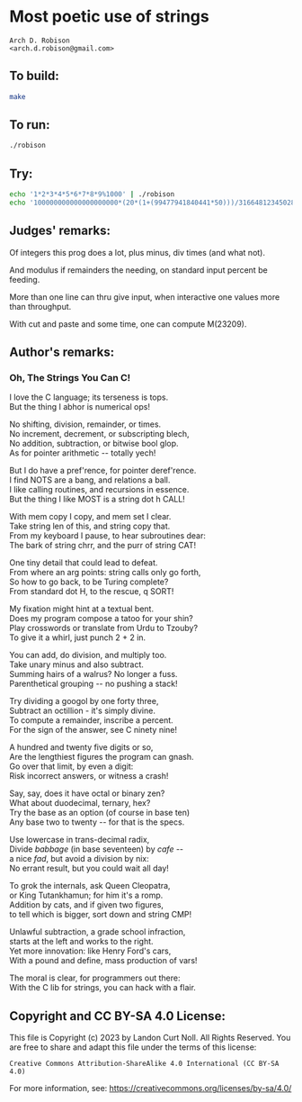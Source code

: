 # Most poetic use of strings

    Arch D. Robison  
    <arch.d.robison@gmail.com>  

## To build:

```sh
make
```

## To run:

```sh
./robison
```

## Try:

```sh
echo '1*2*3*4*5*6*7*8*9%1000' | ./robison
echo '100000000000000000000*(20*(1+(99477941840441*50)))/31664812345028528' | ./robison
```

## Judges' remarks:

Of integers this prog does a lot,
plus minus, div times (and what not).

And modulus if remainders the needing,
on standard input percent be feeding.

More than one line can thru give input,
when interactive one values more than throughput.

With cut and paste and some time,
one can compute M(23209).

## Author's remarks:

### Oh, The Strings You Can C!

I love the C language; its terseness is tops.  
But the thing I abhor is numerical ops!  

No shifting, division, remainder, or times.  
No increment, decrement, or subscripting blech,  
No addition, subtraction, or bitwise bool glop.  
As for pointer arithmetic -- totally yech!  

But I do have a pref'rence, for pointer deref'rence.  
I find NOTS are a bang, and relations a ball.  
I like calling routines, and recursions in essence.   
But the thing I like MOST is a string dot h CALL!   

With mem copy I copy, and mem set I clear.   
Take string len of this, and string copy that.  
From my keyboard I pause, to hear subroutines dear:   
The bark of string chrr, and the purr of string CAT!  

One tiny detail that could lead to defeat.  
From where an arg points: string calls only go forth,  
So how to go back, to be Turing complete?  
From standard dot H, to the rescue, q SORT!  

My fixation might hint at a textual bent.          
Does my program compose a tatoo for your shin?     
Play crosswords or translate from Urdu to Tzouby?  
To give it a whirl, just punch 2 + 2 in.  

You can add, do division, and multiply too.  
Take unary minus and also subtract.  
Summing hairs of a walrus?  No longer a fuss.  
Parenthetical grouping -- no pushing a stack!  

Try dividing a googol by one forty three,    
Subtract an octillion - it's simply divine.  
To compute a remainder, inscribe a percent.  
For the sign of the answer, see C ninety nine!    

A hundred and twenty five digits or so,  
Are the lengthiest figures the program can gnash.  
Go over that limit, by even a digit:     
Risk incorrect answers, or witness a crash!  

Say, say, does it have octal or binary zen?  
What about duodecimal, ternary, hex?         
Try the base as an option (of course in base ten)  
Any base two to twenty -- for that is the specs.   

Use lowercase in trans-decimal radix,               
Divide *babbage* (in base seventeen) by *cafe* --   
a nice *fad*, but avoid a division by nix:          
No errant result, but you could wait all day!       

To grok the internals, ask Queen Cleopatra,  
or King Tutankhamun; for him it's a romp.    
Addition by cats, and if given two figures,  
to tell which is bigger, sort down and string CMP!  

Unlawful subtraction, a grade school infraction,   
starts at the left and works to the right.    
Yet more innovation: like Henry Ford's cars,  
With a pound and define, mass production of vars!  

The moral is clear, for programmers out there:   
With the C lib for strings, you can hack with a flair.  

## Copyright and CC BY-SA 4.0 License:

This file is Copyright (c) 2023 by Landon Curt Noll.  All Rights Reserved.
You are free to share and adapt this file under the terms of this license:

    Creative Commons Attribution-ShareAlike 4.0 International (CC BY-SA 4.0)

For more information, see: https://creativecommons.org/licenses/by-sa/4.0/
